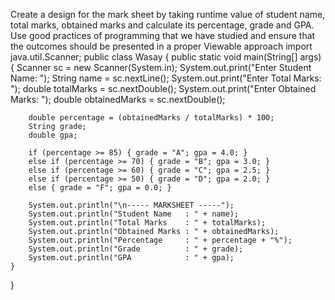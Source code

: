 Create a design for the mark sheet by taking runtime value of student name, total marks, obtained marks and calculate its percentage, grade and GPA. Use good practices of programming that we have studied and ensure that the outcomes should be presented in a proper Viewable approach
    import java.util.Scanner;
    public class Wasay {
    public static void main(String[] args) {
        Scanner sc = new Scanner(System.in);
        System.out.print("Enter Student Name: ");
        String name = sc.nextLine();
        System.out.print("Enter Total Marks: ");
        double totalMarks = sc.nextDouble();
        System.out.print("Enter Obtained Marks: ");
        double obtainedMarks = sc.nextDouble();

        double percentage = (obtainedMarks / totalMarks) * 100;
        String grade;
        double gpa;

        if (percentage >= 85) { grade = "A"; gpa = 4.0; }
        else if (percentage >= 70) { grade = "B"; gpa = 3.0; }
        else if (percentage >= 60) { grade = "C"; gpa = 2.5; }
        else if (percentage >= 50) { grade = "D"; gpa = 2.0; }
        else { grade = "F"; gpa = 0.0; }

        System.out.println("\n----- MARKSHEET -----");
        System.out.println("Student Name   : " + name);
        System.out.println("Total Marks    : " + totalMarks);
        System.out.println("Obtained Marks : " + obtainedMarks);
        System.out.println("Percentage     : " + percentage + "%");
        System.out.println("Grade          : " + grade);
        System.out.println("GPA            : " + gpa);
    }
}
